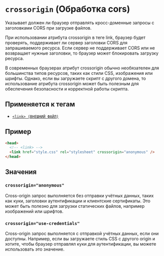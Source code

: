 # `crossorigin` (Обработка cors)

Указывает должен ли браузер отправлять кросс-доменные запросы с заголовками CORS при загрузке файлов.

При использовании атрибута crossorigin в теге link, браузер будет проверять, поддерживает ли сервер заголовки CORS для запрашиваемого ресурса. Если сервер не поддерживает CORS или не возвращает нужные заголовки, то браузер может блокировать загрузку ресурса.

В современных браузерах атрибут crossorigin обычно необязателен для большинства типов ресурсов, таких как стили CSS, изображения или шрифты. Однако, если вы загружаете скрипт с другого домена, то использование атрибута crossorigin может быть полезным для обеспечения безопасности и корректной работы скрипта.

## Применяется к тегам

- [`<link> (ВНЕШНИЙ ФАЙЛ)`](<../TAGS HEAD/link.md>)

## Пример

```html
<head>
  <!-- <link> -->
  <link href="style.css" rel="stylesheet" crossorigin="anonymous" />
</head>
```

## Значения

### `crossorigin="anonymous"`

Cross-origin запрос выполняется без отправки учётных данных, таких как куки, заголовки аутентификации и клиентские сертификаты. Это может быть полезно для загрузки статических файлов, например изображений или шрифтов.

### `crossorigin="use-credentials"`

Cross-origin запрос выполняется с отправкой учётных данных, если они доступны. Например, если вы загружаете стиль CSS с другого origin и хотите, чтобы браузер отправлял куки для аутентификации, вы можете использовать это значение.

